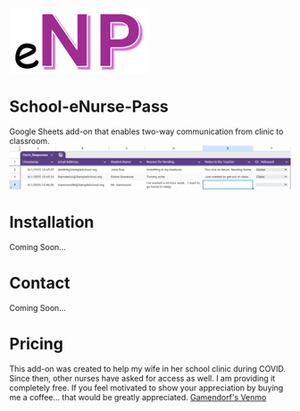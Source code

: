 ![eNP Logo](https://github.com/gamendorf/School-eNurse-Pass/blob/1cc81c5d9167d3f736070ecc4ae5cf0e42b654d0/eNP.png)
# School-eNurse-Pass 
Google Sheets add-on that enables two-way communication from clinic to classroom.
![eNP Screenshot](https://github.com/gamendorf/School-eNurse-Pass/blob/1cc81c5d9167d3f736070ecc4ae5cf0e42b654d0/eNP%20Screenshot.png)


# Installation
Coming Soon...

# Contact
Coming Soon...

# Pricing
This add-on was created to help my wife in her school clinic during COVID. Since then, other nurses have asked for access as well. I am providing it completely free.
If you feel motivated to show your appreciation by buying me a coffee... that would be greatly appreciated.
[Gamendorf's Venmo](https://www.venmo.com/u/gamendorf)
